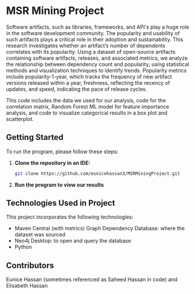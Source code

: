 # MSR Mining Project
Software artifacts, such as libraries, frameworks, and API's play a huge role in the software development community. The popularity and usability of such artifacts plays a critical role in their adoption and sustainability. This research investigates whether an artifact’s number of dependents correlates with its popularity. Using a dataset of open-source artifacts containing software artifacts, releases, and associated metrics, we analyze the relationship between dependency count and popularity, using statistical methods and visualization techniques to identify trends. Popularity metrics include popularity-1-year, which tracks the frequency of new artifact versions released within a year, freshness, reflecting the recency of updates, and speed, indicating the pace of release cycles.

This code includes the data we used for our analysis, code for the correlation matrix, Random Forest ML model for feature importance analysis, and code to visualize categorical results in a box plot and scatterplot.


## Getting Started

To run the program, please follow these steps:

1. **Clone the repository in an IDE:**

   ```bash
   git clone https://github.com/eunicehassan3/MSRMiningProject.git
   ```

2. **Run the program to view our results**


## Technologies Used in Project

This project incorporates the following technologies: 
- Maven Central (with metrics) Graph Dependency Database: where the dataset was sourced
- Neo4j Desktop: to open and query the database
- Python

## Contributors
Eunice Hassan (sometimes referenced as Saheed Hassan in code) and Elisabeth Hassan
